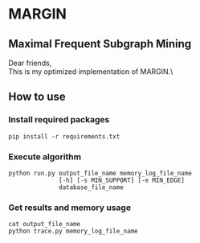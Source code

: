 # MARGIN

## Maximal Frequent Subgraph Mining

Dear friends,\
This is my optimized implementation of MARGIN.\

## How to use

### Install required packages

```
pip install -r requirements.txt
```

### Execute algorithm

```
python run.py output_file_name memory_log_file_name
              [-h] [-s MIN_SUPPORT] [-e MIN_EDGE]
              database_file_name
```

### Get results and memory usage

```
cat output_file_name
python trace.py memory_log_file_name
```
